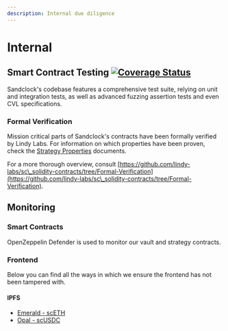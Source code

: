 ```yaml
---
description: Internal due diligence
---
```


# Internal

## Smart Contract Testing [![Coverage Status](https://coveralls.io/repos/github/lindy-labs/sc\_solidity-contracts/badge.svg?branch=main\&kill\_cache=1)](https://coveralls.io/github/lindy-labs/sandclock-contracts)

Sandclock's codebase features a comprehensive test suite, relying on unit and integration tests, as well as advanced fuzzing assertion tests and even CVL specifications.

### Formal Verification

Mission critical parts of Sandclock's contracts have been formally verified by Lindy Labs. For information on which properties have been proven, check the [Strategy Properties](../technical-documentation/specification/strategies/strategy-properties.md) documents.

For a more thorough overview, consult [https://github.com/lindy-labs/sc\_solidity-contracts/tree/Formal-Verification](https://github.com/lindy-labs/sc\_solidity-contracts/tree/Formal-Verification).

## Monitoring

### Smart Contracts

OpenZeppelin Defender is used to monitor our vault and strategy contracts.

### Frontend

Below you can find all the ways in which we ensure the frontend has not been tampered with.

#### IPFS

* [Emerald - scETH](https://cloudflare-ipfs.com/ipfs/QmaHQ17PC7tgrxJUwJyacNwcyKJBeZtXnpTXJys7PSeFV7/)
* [Opal - scUSDC](https://cloudflare-ipfs.com/ipfs/QmTuwy6FCSrZfGBp6b8YN3oATq1kR3uHRmvKbPnF65SPXw/)
